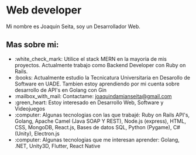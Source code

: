 
<h1>Web developer</h1>

Mi nombre es Joaquin Seita, soy un Desarrollador Web.

<h2>Mas sobre mi:</h2>

<ul>
<li>:white_check_mark: Utilice el stack MERN en la mayoria de mis proyectos. Actualmente trabajo como Backend Developer con Ruby on Rails.</li>
<li>:books: Actualmente estudio la Tecnicatura Universitaria en Desarollo de Software en UADE. Tambien estoy aprendiendo por mi cuenta sobre desarrollo de API's en Golang con Gin</li>
<li>:mailbox_with_mail: Contactame: <a href="mailto:joaquindamianseita@gmail.com">joaquindamianseita@gmail.com</a></li>
<li>:green_heart: Estoy interesado en Desarrollo Web, Software y Videojuegos</li>
<li>:computer: Algunas tecnologias con las que trabajé: Ruby on Rails API's, Golang, Apache Camel (Java SOAP Y REST), Node.js (express), HTML, CSS, MongoDB, React.js, Bases de datos SQL, Python (Pygame), C# (Unity), Electron.js</li>
<li>:computer: Algunas tecnologias que me interesan aprender: Golang, .NET, Unity3D, Flutter, React Native</li>
</ul><br>
